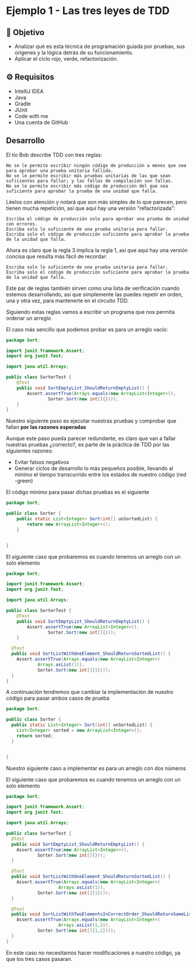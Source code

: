 # Ejemplo 1 - Las tres leyes de TDD

## :dart: Objetivo

- Analizar qué es esta técnica de programación guiada por pruebas, sus orígenes y la lógica detrás de su funcionamiento.
- Aplicar el ciclo rojo, verde, refactorización.

## ⚙ Requisitos

- IntelliJ IDEA
- Java
- Gradle
- JUnit
- Code with me
- Una cuenta de GitHub

## Desarrollo

El tío Bob describe TDD con tres reglas:

    No se le permite escribir ningún código de producción a menos que sea para aprobar una prueba unitaria fallida.
    No se le permite escribir más pruebas unitarias de las que sean suficientes para fallar; y las fallas de compilación son fallas.
    No se le permite escribir más código de producción del que sea suficiente para aprobar la prueba de una unidad que falla.

Léelos con atención y notará que son más simples de lo que parecen, pero tienen mucha repetición, así que aquí hay una
versión "refactorizada":

    Escriba el código de producción solo para aprobar una prueba de unidad con errores.
    Escriba solo lo suficiente de una prueba unitaria para fallar.
    Escriba solo el código de producción suficiente para aprobar la prueba de la unidad que falla.

Ahora es claro que la regla 3 implica la regla 1, así que aquí hay una versión concisa que resulta más fácil de
recordar:

    Escriba solo lo suficiente de una prueba unitaria para fallar.
    Escriba solo el código de producción suficiente para aprobar la prueba de la unidad que falla.

Este par de reglas también sirven como una lista de verificación cuando estemos desarrollando, así que simplemente las
puedes repetir en orden, una y otra vez, para mantenerte en el circuito TDD.

Siguiendo estas reglas vamos a escribir un programa que nos permita ordenar un arreglo

El caso más sencillo que podemos probar es para un arreglo vacío:

```java
package Sort;

import junit.framework.Assert;
import org.junit.Test;

import java.util.Arrays;

public class SorterTest {
    @Test
    public void SortEmptyList_ShouldReturnEmptyList() {
        Assert.assertTrue(Arrays.equals(new ArrayList<Integer>(),
                Sorter.Sort(new int[]{})));
    }
}

```

Nuestro siguiente paso es ejecutar nuestras pruebas y comprobar que fallan **por las razones esperadas**

Aunque este paso pueda parecer redundante, es claro que van a fallar nuestras pruebas ¿correcto?, es parte de la
práctica de TDD por las siguientes razones:

- Evitar falsos negativos
- Generar ciclos de desarrollo lo más pequeños posible, llevando al minimo el tiempo transcurrido entre los estados de
  nuestro código (red -green)

El código minimo para pasar dichas pruebas es el siguiente

```java
package Sort;

public class Sorter {
    public static List<Integer> Sort(int[] unSortedList) {
        return new ArrayList<Integer>();
    }


}
```

El siguiente caso que probaremos es cuando tenemos un arreglo con un solo elemento

```java
package Sort;

import junit.framework.Assert;
import org.junit.Test;

import java.util.Arrays;

public class SorterTest {
    @Test
    public void SortEmptyList_ShouldReturnEmptyList() {
        Assert.assertTrue(new ArrayList<Integer>(),
                Sorter.Sort(new int[]{}));
    }

  @Test
  public void SortListWithOneElement_ShouldReturnSortedList() {
    Assert.assertTrue(Arrays.equals(new ArrayList<Integer>(
            Arrays.asList(1)),
            Sorter.Sort(new int[]{1})));
  }
}

```

A continuación tendremos que cambiar la implementación de nuestro código para pasar ambos casos de prueba

```java
package Sort;

public class Sorter {
  public static List<Integer> Sort(int[] unSortedList) {
    List<Integer> sorted = new ArrayList<Integer>();
    return sorted;
  }


}

```

Nuestro siguiente caso a implementar es para un arreglo con dos números

El siguiente caso que probaremos es cuando tenemos un arreglo con un solo elemento

```java
package Sort;

import junit.framework.Assert;
import org.junit.Test;

import java.util.Arrays;

public class SorterTest {
  @Test
  public void SortEmptyList_ShouldReturnEmptyList() {
    Assert.assertTrue(new ArrayList<Integer>(),
            Sorter.Sort(new int[]{}));
  }

  @Test
  public void SortListWithOneElement_ShouldReturnSortedList() {
    Assert.assertTrue(Arrays.equals(new ArrayList<Integer>(
                    Arrays.asList(1)),
            Sorter.Sort(new int[]{1})));
  }

  @Test
  public void SortListWithTwoElementsInCorrectOrder_ShouldReturnSameList() {
    Assert.assertTrue(Arrays.equals(new ArrayList<Integer>(
                    Arrays.asList(1,2)),
            Sorter.Sort(new int[]{1,2})));
  }
}

```

En este caso no necesitamos hacer modificaciones a nuestro código, ya que los tres casos pasaran.
